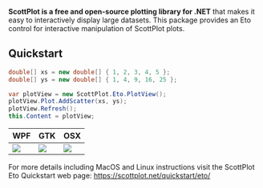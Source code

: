 **ScottPlot is a free and open-source plotting library for .NET** that makes it easy to interactively display large datasets. This package provides an Eto control for interactive manipulation of ScottPlot plots. 

## Quickstart

```cs
double[] xs = new double[] { 1, 2, 3, 4, 5 };
double[] ys = new double[] { 1, 4, 9, 16, 25 };

var plotView = new ScottPlot.Eto.PlotView();
plotView.Plot.AddScatter(xs, ys);
plotView.Refresh();
this.Content = plotView;
```

| WPF                                                                                                   | GTK                                                                                                   | OSX                                                                                                   |
| ----------------------------------------------------------------------------------------------------- | ----------------------------------------------------------------------------------------------------- | ----------------------------------------------------------------------------------------------------- |
| ![](https://raw.githubusercontent.com/ScottPlot/ScottPlot/master/dev/graphics/eto-quickstart-wpf.png) | ![](https://raw.githubusercontent.com/ScottPlot/ScottPlot/master/dev/graphics/eto-quickstart-gtk.png) | ![](https://raw.githubusercontent.com/ScottPlot/ScottPlot/master/dev/graphics/eto-quickstart-osx.png) |

For more details including MacOS and Linux instructions visit the ScottPlot Eto Quickstart web page: https://scottplot.net/quickstart/eto/